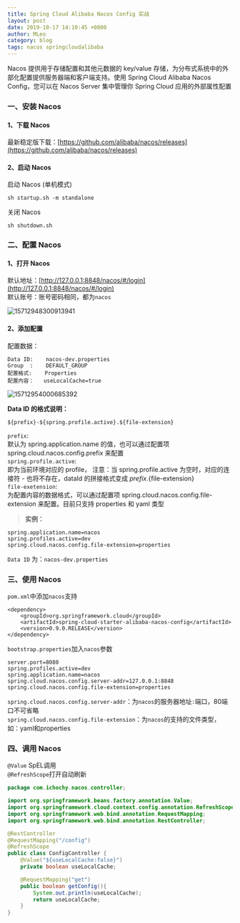 ```yaml
---
title: Spring Cloud Alibaba Nacos Config 实战
layout: post
date: 2019-10-17 14:10:45 +0800
author: MLeo
category: blog
tags: nacos springcloudalibaba
---
```


Nacos 提供用于存储配置和其他元数据的 key/value 存储，为分布式系统中的外部化配置提供服务器端和客户端支持。使用 Spring Cloud Alibaba Nacos Config，您可以在 Nacos Server 集中管理你 Spring Cloud 应用的外部属性配置

### 一、安装 Nacos
#### 1、下载 Nacos  
最新稳定版下载：[https://github.com/alibaba/nacos/releases](https://github.com/alibaba/nacos/releases)  
#### 2、启动 Nacos  
启动 Nacos (单机模式)
```
sh startup.sh -m standalone
```
关闭 Nacos
```
sh shutdown.sh
```
### 二、配置 Nacos
#### 1、打开 Nacos  
默认地址：[http://127.0.0.1:8848/nacos/#/login](http://127.0.0.1:8848/nacos/#/login)  
默认账号：账号密码相同，都为`nacos`  

![15712948300913941](https://images.ichochy.com/15712948300913941.png)

#### 2、添加配置  
配置数据：
```
Data ID:    nacos-dev.properties
Group  :    DEFAULT_GROUP
配置格式:    Properties
配置内容：   useLocalCache=true
```

![15712954000685392](https://images.ichochy.com/15712954000685392.png)

**Data ID 的格式说明：**
```
${prefix}-${spring.profile.active}.${file-extension}
```
`prefix`:  
默认为 spring.application.name 的值，也可以通过配置项 spring.cloud.nacos.config.prefix 来配置   
`spring.profile.active`:  
即为当前环境对应的 profile， 注意：当 spring.profile.active 为空时，对应的连接符 - 也将不存在，dataId 的拼接格式变成 ${prefix}.${file-extension}  
`file-exetension`:  
为配置内容的数据格式，可以通过配置项 spring.cloud.nacos.config.file-extension 来配置。目前只支持 properties 和 yaml 类型  

> **实例：**  

```
spring.application.name=nacos
spring.profiles.active=dev
spring.cloud.nacos.config.file-extension=properties
```
`Data ID` 为：`nacos-dev.properties`

### 三、使用 Nacos
`pom.xml`中添加`nacos`支持
```
<dependency>
    <groupId>org.springframework.cloud</groupId>
    <artifactId>spring-cloud-starter-alibaba-nacos-config</artifactId>
    <version>0.9.0.RELEASE</version>
</dependency>
```
`bootstrap.properties`加入`nacos`参数
```
server.port=8080
spring.profiles.active=dev
spring.application.name=nacos
spring.cloud.nacos.config.server-addr=127.0.0.1:8848
spring.cloud.nacos.config.file-extension=properties
```
`spring.cloud.nacos.config.server-addr`：为`nacos`的服务器地址`:`端口，80端口不可省略  
`spring.cloud.nacos.config.file-extension`：为`nacos`的支持的文件类型，如：yaml和properties  

### 四、调用 Nacos
`@Value` SpEL调用  
`@RefreshScope`打开自动刷新  

```java
package com.ichochy.nacos.controller;

import org.springframework.beans.factory.annotation.Value;
import org.springframework.cloud.context.config.annotation.RefreshScope;
import org.springframework.web.bind.annotation.RequestMapping;
import org.springframework.web.bind.annotation.RestController;

@RestController
@RequestMapping("/config")
@RefreshScope
public class ConfigController {
    @Value("${useLocalCache:false}")
    private boolean useLocalCache;

    @RequestMapping("get")
    public boolean getConfig(){
        System.out.println(useLocalCache);
        return useLocalCache;
    }
}
```